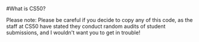 #What is CS50? 

Please note: Please be careful if you decide to copy any of this code, as the staff at CS50 have stated they conduct
random audits of student submissions, and I wouldn't want you to get in trouble! 
